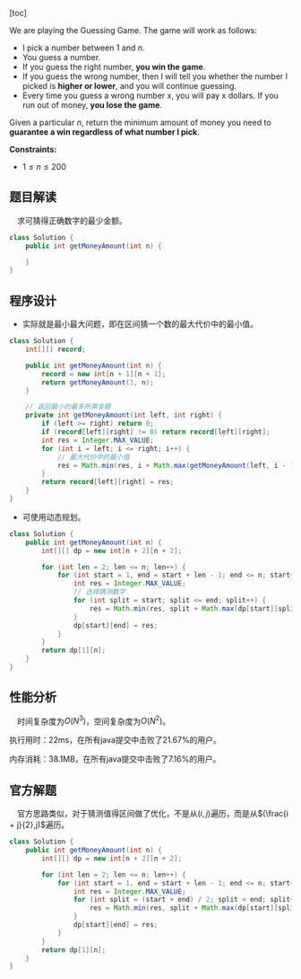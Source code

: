 [toc]

We are playing the Guessing Game. The game will work as follows:

* I pick a number between $1$ and $n$.
* You guess a number.
* If you guess the right number, **you win the game**.
* If you guess the wrong number, then I will tell you whether the number I picked is **higher or lower**, and you will continue guessing.
* Every time you guess a wrong number x, you will pay x dollars. If you run out of money, **you lose the game**.

Given a particular $n$, return the minimum amount of money you need to **guarantee a win regardless of what number I pick**.



**Constraints:**

- $1 \le n \le 200$



## 题目解读

&emsp;求可猜得正确数字的最少金额。

```java
class Solution {
    public int getMoneyAmount(int n) {

    }
}
```

## 程序设计

* 实际就是最小最大问题，即在区间猜一个数的最大代价中的最小值。

```java
class Solution {
    int[][] record;

    public int getMoneyAmount(int n) {
        record = new int[n + 1][n + 1];
        return getMoneyAmount(1, n);
    }

    // 返回最小的最多所需金额
    private int getMoneyAmount(int left, int right) {
        if (left >= right) return 0;
        if (record[left][right] != 0) return record[left][right];
        int res = Integer.MAX_VALUE;
        for (int i = left; i <= right; i++) {
            // 最大代价中的最小值
            res = Math.min(res, i + Math.max(getMoneyAmount(left, i - 1), getMoneyAmount(i + 1, right)));
        }
        return record[left][right] = res;
    }
}
```

* 可使用动态规划。

```java
class Solution {
    public int getMoneyAmount(int n) {
        int[][] dp = new int[n + 2][n + 2];

        for (int len = 2; len <= n; len++) {
            for (int start = 1, end = start + len - 1; end <= n; start++, end++) {
                int res = Integer.MAX_VALUE;
                // 选择猜测数字
                for (int split = start; split <= end; split++) {
                    res = Math.min(res, split + Math.max(dp[start][split - 1], dp[split + 1][end]));
                }
                dp[start][end] = res;
            }
        }
        return dp[1][n];
    }
}
```

## 性能分析

&emsp;时间复杂度为$O(N^3)$，空间复杂度为$O(N^2)$。

执行用时：22ms，在所有java提交中击败了21.67%的用户。

内存消耗：38.1MB，在所有java提交中击败了7.16%的用户。

## 官方解题

&emsp;官方思路类似，对于猜测值得区间做了优化，不是从$(i,j)$遍历，而是从$(\frac{i + j}{2},j)$遍历。

```java
class Solution {
    public int getMoneyAmount(int n) {
        int[][] dp = new int[n + 2][n + 2];

        for (int len = 2; len <= n; len++) {
            for (int start = 1, end = start + len - 1; end <= n; start++, end++) {
                int res = Integer.MAX_VALUE;
                for (int split = (start + end) / 2; split < end; split++) {
                    res = Math.min(res, split + Math.max(dp[start][split - 1], dp[split + 1][end]));
                }
                dp[start][end] = res;
            }
        }
        return dp[1][n];
    }
}
```
